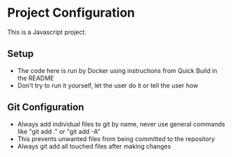 # Project Configuration

This is a Javascript project.

## Setup
- The code here is run by Docker using instructions from Quick Build in the README
- Don't try to run it yourself, let the user do it or tell the user how

## Git Configuration
- Always add individual files to git by name, never use general commands like "git add ." or "git add -A"
- This prevents unwanted files from being committed to the repository
- Always git add all touched files after making changes
